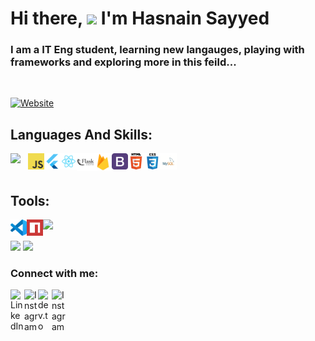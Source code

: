 
# Hi there, <img max-width="39px" class="override"  src="https://raw.githubusercontent.com/MartinHeinz/MartinHeinz/master/wave.gif" width="30px"> I'm Hasnain Sayyed
<h3> I am a <strong>IT Eng student</strong>, learning new langauges, playing with frameworks and exploring more in this feild...</h3>
<br />

[![Website](https://img.shields.io/website?label=hasnain-sayyed&style=for-the-badge&url=https%3A%2F%2Fcodestackr.com)](https://hasnain-sayyed.me/)


 <!--<img src="https://camo.githubusercontent.com/f2db63f9611b9b107dd785b6b600291bcc9532dfdf9e38df4554f7305cd5b4e7/68747470733a2f2f6b6f6d617265762e636f6d2f67687076632f3f757365726e616d653d736f68616d7373686168" alt="Hasnain" data-canonical-src="https://komarev.com/ghpvc/?username=Hasnain01-hub" style="max-width:100%;"> -->

## Languages And Skills:

<img align="left" width="28px" src="https://img.icons8.com/color/48/000000/python.png"/>

<img align="left" alt="JavaScript" width="26px" src="https://raw.githubusercontent.com/github/explore/80688e429a7d4ef2fca1e82350fe8e3517d3494d/topics/javascript/javascript.png"/>

<img align="left" alt="Flutter" width="26px" src="https://raw.githubusercontent.com/github/explore/80688e429a7d4ef2fca1e82350fe8e3517d3494d/topics/flutter/flutter.png"/>

<img align="left" alt="React" width="26px" src="https://raw.githubusercontent.com/github/explore/80688e429a7d4ef2fca1e82350fe8e3517d3494d/topics/react/react.png"/>

<img align="left" width="28px" src="https://raw.githubusercontent.com/github/explore/80688e429a7d4ef2fca1e82350fe8e3517d3494d/topics/flask/flask.png"/>

<img align="left" width="28px" src="https://raw.githubusercontent.com/github/explore/80688e429a7d4ef2fca1e82350fe8e3517d3494d/topics/firebase/firebase.png"/>

<img align="left" alt="Bootstrap" width="26px" src="https://raw.githubusercontent.com/github/explore/80688e429a7d4ef2fca1e82350fe8e3517d3494d/topics/bootstrap/bootstrap.png"/>

<img align="left" alt="HTML" width="26px" src="https://raw.githubusercontent.com/github/explore/80688e429a7d4ef2fca1e82350fe8e3517d3494d/topics/html/html.png"/>

<img align="left" alt="CSS" width="26px" src="https://raw.githubusercontent.com/github/explore/80688e429a7d4ef2fca1e82350fe8e3517d3494d/topics/css/css.png"/>

<img align="left" alt="MySQL" width="26px" src="https://raw.githubusercontent.com/github/explore/80688e429a7d4ef2fca1e82350fe8e3517d3494d/topics/mysql/mysql.png"/>

<br/>
<br/>

## Tools:

<img align="left" alt="Visual Studio Code" width="26px" src="https://raw.githubusercontent.com/github/explore/80688e429a7d4ef2fca1e82350fe8e3517d3494d/topics/visual-studio-code/visual-studio-code.png" />

<img align="left" alt="NPM" width="26px" src="https://raw.githubusercontent.com/github/explore/80688e429a7d4ef2fca1e82350fe8e3517d3494d/topics/npm/npm.png" />

<img align="left" width="30px" src="https://img.icons8.com/color/48/000000/github--v1.png"/>
<br />
<br />

 <!-- ![Hasnain GitHub stats]<img align="left" alt="Hasnain01-hub" src="https://github-readme-stats.Hasnain01-hub.vercel.app/api?username=Hasnain01-hub&show_icons=true&theme=merko&hide_border=true" /> -->

 <!-- [![Hasnain's GitHub stats](https://github-readme-stats.vercel.app/api/wakatime?username=hasnain01&theme=merko)](https://github.com/Hasnain01-hub/github-readme-stats) -->

 <img src="https://github-readme-stats.vercel.app/api?username=Hasnain01-hub&count_private=true&show_icons=true&theme=gruvbox" height="170px">
  <!-- ![Most Used languages]<img src="https://github-readme-stats.Hasnain01-hub.vercel.app/api/top-langs/?username=Hasnain01-hub&layout=compact&theme=merko" /> -->
<!-- [![Most Used Languages](https://github-readme-stats.vercel.app/api/top-langs/?username=Hasnain01-hub&layout=compact&theme=merko)](https://github.com/Hasnain01-hub/github-readme-stats) -->
<img src="https://github-readme-stats.vercel.app/api/top-langs/?username=Hasnain01-hub&layout=compact&theme=gruvbox" height="170px">

<br/>

### Connect with me:



[<img align="left" alt="LinkedIn" width="22px" src="https://cdn.jsdelivr.net/npm/simple-icons@v3/icons/linkedin.svg" />](https://www.linkedin.com/in/hasnain-sayyed-537164177?lipi=urn%3Ali%3Apage%3Ad_flagship3_profile_view_base_contact_details%3BSBRzNTYDSPiaS0m%2BY6TVRg%3D%3D/)

[<img align="left" alt="Instagram" width="22px" src="https://cdn.jsdelivr.net/npm/simple-icons@v3/icons/instagram.svg" />](https://www.instagram.com/hasnain__sayyed/)

[<img align="left" alt="dev.to" width="22px" src="https://cdn3.iconfinder.com/data/icons/logos-and-brands-adobe/512/84_Dev-512.png" />](https://dev.to/hasnain01hub)

[<img align="left" alt="Instagram" width="22px" src="https://cdn.jsdelivr.net/npm/simple-icons@3.13.0/icons/gmail.svg" />](mailto:hasnainsayyed833@gmail.com)

<br />  
<br />
